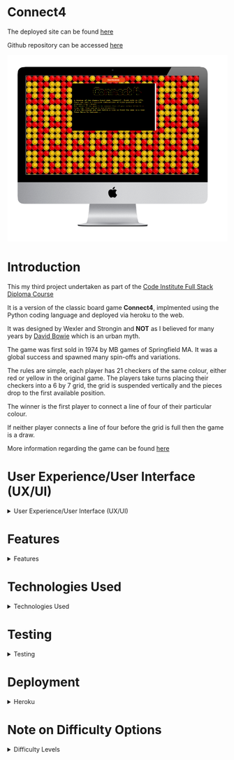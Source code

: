 
# **Connect4**

The deployed site can be found [here](https://minipproject.herokuapp.com/)

Github repository can be accessed [here](https://github.com/bobshort4bobby4/Connect4-PP3)   
  
    
![a mockup of the deployed application](https://github.com/bobshort4bobby4/Connect4-PP3/blob/main/assets/images/readme-screenshots/mockup-pp3.png)
  
    
      
      
# **Introduction**
  
This my third project undertaken as part of the [Code Institute Full Stack Diploma Course](https://codeinstitute.net)  
   
It is a version of the classic board game **Connect4**, implmented using the Python coding language and deployed via heroku to the web.  

It was designed by Wexler and Strongin and **NOT** as I believed for many years by [David Bowie](https://en.wikipedia.org/wiki/David_Bowie) which is an urban myth.  

The game was first sold in 1974 by MB games of Springfield MA.  It was a global success and spawned many spin-offs and variations.
  
The rules are simple, each player has 21 checkers of the same colour, either red or yellow in the original game.  The players take turns placing their checkers into a 6 by 7 
grid, the grid is suspended vertically and the pieces drop to the first available position.  

The winner is the first player to connect a line of four of their particular colour.  

If neither player connects a line of four before the grid is full then the game is a draw.  

More information regarding the game can be found [here](https://en.wikipedia.org/wiki/Connect_Four)  



  
# User Experience/User Interface (UX/UI)

<details>  
            
<summary>User Experience/User Interface (UX/UI)</summary>  
  
  ### User Stories
  
  ##### First Time Visitor Goals
  As a first time visitor I want: 
  - the rules and final aim of the game to be obvious so that I can use the site easily.  
  - to be entertained and engaged with the game from the initial load so I will have a positive experience using the site.  
  - the game to function correctly and gameplay to be intuitive so that I do not have any frustrating emotions using the site.  
  - to be able to play the game on various different devices so that I can challenge myself at different skill levels.
  - to have any incorrect input rejected and the error explained clearly and quickly so I do not have any frustrating emotions using the site. 
   
  ##### Return/frequent Visitor Goals.
  As a return/frequent visitor I want:  
  - to be able to gauge my performance so that I can track my skill level .
  - to be able to challenge myself by increasing difficulty of the game so that I can challange myself.
  - to be able to play the game on various different devices so that I can access the site when convenient.
            
  ##### Website's Owner Goals.
  As the developer I want:
  - to provide a fun game so I feel I have produced a quality website.
  - to provide a game to stimulate mental function so that I provide a worthwhile experience for the user.
  - to encourage continued use of the game so that the site is a success.
  
  ### FlowCharts
  
  A Flowchart for the python script in shown below as well as a link to the pdf of same.  
    
  
  [Link to Flowchart Pdf can be found here](https://github.com/bobshort4bobby4/Connect4-PP3/blob/main/assets/images/readme-screenshots/Flow-pp3.pdf)    
  
  ![screenshot of flowchart](https://github.com/bobshort4bobby4/Connect4-PP3/blob/main/assets/images/readme-screenshots/Flow-pp3.png) 
  
    
  ### WireFrames
  
  The design is very basic and does not change, consequently I felt a one page Wireframe would be sufficent showing the basic lay-out of the site.
    
  A [link to the pdf file for the Wireframes is here.](https://github.com/bobshort4bobby4/Connect4-PP3/blob/main/assets/images/readme-screenshots/wireframe-pp3.pdf)  
   
  
  ![image of desttop and mobile wireframes](https://github.com/bobshort4bobby4/Connect4-PP3/blob/main/assets/images/readme-screenshots/wireframe-pp3.png)
  
  ### Background Image
  
  In order to add visual appeal I useda repeating tile as a background image.  It is a picture of a section of the gameboard.  
  
  [Link to background tile]()  
    
    
  ![the background image tile](https://github.com/bobshort4bobby4/Connect4-PP3/blob/main/assets/images/readme-screenshots/connect-tile-pp3.jpg)
  
 
</details>

  
  # Features
    
  <details>
     <summary>Features</summary>
  
  
  ### Welcome Screen
  On loading the initial screen displays a title in ascii art and some background information about the game. Brief play instructions are also included. 
  The game pauses on this screen untill the user hits the return key.
    
  ![a screen shot of the welcome screen](https://github.com/bobshort4bobby4/Connect4-PP3/blob/main/assets/images/readme-screenshots/welcomescreen-pp3.png)
    
  ### Level Screen
  When the User presses the return key, the level screen is displayed.  
  This screen shows the 3 possible difficulty levels the user may choose.   
  This setting governs how the computer moves are picked.  
  The User is required to pick one from the three options of Easy, Medium or Hard.  
    
  ![a screenshot of the levelscreen](https://github.com/bobshort4bobby4/Connect4-PP3/blob/main/assets/images/readme-screenshots/difflevelinput-pp3.png)  
    
 After the User picks a level the screen shows which player is to go first (randomly choosen by program), then pauses before clearing and displaying the initial board.
  
  ### Game Screen  
  The game screen consists of the board display and a prompt to the User to pick a move.   
  The computer moves happen instantly after each User move.  
    
  ![a screen shot of the initial game screen](https://github.com/bobshort4bobby4/Connect4-PP3/blob/main/assets/images/readme-screenshots/initialscreen-pp3.png)  
    
    
  ### Game Over
  The players take turns until the game is won or drawn.  
  A message is displayed stating if a win or draw, which player won and how many moves were taken by them.  
  The User is asked to input either quit or play again.  
  If the User opts to exit the finish screen is displayed and the program exits,  
  alternatively the program loops back to the welcome screen and a new game is initiated.
    
  ![a screenshot of the game over screen](https://github.com/bobshort4bobby4/Connect4-PP3/blob/main/assets/images/readme-screenshots/gamewon-pp3.png)  
    
    
  ### Finish Screen
  If the User opts to quit a message is displayed and the program finishes.  
    
  ![a screen shot of the finish message](https://github.com/bobshort4bobby4/Connect4-PP3/blob/main/assets/images/readme-screenshots/finishscreen-pp3.png)  
    
  ### Future Features
  At some point as time resources allow I would like to implement the MiniMax algorithm for the hard level.
  This is a recursive algorith used to determine optimal moves.  
  It creates a tree for each possible gameboard and backtracks through each to score each board.  
  
  It would improve the visual aspect of the program if the two types of pieces were coloured differently  
  and highlighted in a third colour when a line of four was made. 
  </details>

# Technologies Used
<details>
  <summary>Technologies Used</summary>
  
  #### Languages Used
  
  - Python
  - CSS  
  
  #### Python Libraries
  
  [random](https://docs.python.org/3/library/random.html) was used to generate a random integer  
  used in the computer_move_random method of the Player Class and to determine which player should  
  take first turn in the display_intro method of the Board Class.
  
  [copy](https://docs.python.org/3/library/copy.html?highlight=copy#module-copy) deepcopy() used to copy board state  
  into temp_board in computer_move_scored() method of the Player Class.  
    
  [time](https://docs.python.org/3/library/time.html?highlight=time#module-time) used to pause game in the init_game()  
  method of the Player Class.  
    
  [pyfiglet](https://www.geeksforgeeks.org/python-ascii-art-using-pyfiglet-module/) used to create ASCII art text in  
  display_intro() method of Board Class and play_again() method of Board Class.  
    
    
  
  #### Applications Used
  
  - [Balsamiq](https://www.balsamiq.com) was used to create wireframes for this project.
  - [LucidChart](https://www.lucidchart.com) used for the flowchart in readme file.
  - [Git](https://git-scm.com/) Git was used for version control.
  - [GitHub](https://github.com/) GitHub is used to store the projects code.
  - [Heroku](http://www.heroku.com/) Heroku.com was used to deploy the site.
  - [Chrome Developer Tools](https://developer.chrome.com/docs/devtools/) used for layout and responsive testing.
  - [Wave](https://wave.webaim.org/) used for accessibility testing.
  - [favICO.com](https://convertico.com/favicon/) used for creating favicon.
  - [W3 Validator](https://jigsaw.w3.org/css-validator/) used to test css code.
  - [pep8online](http://pep8online.com/) pep8online used to validate python code
  - [WAVE](https://wave.webaim.org/) used to check for accessibility.
  - [Windows snip & sketch](https://www.microsoft.com/en-us/p/snip-sketch/9mz95kl8mr0l?activetab=pivot:overviewtab) used to capture screenshots for readme file.
  - [techsini.com](https://techsini.com/) used to create the mock-up used in the readme file.
  
 </details>
  
# Testing


<details>

  <summary>Testing</summary>
  
  
### WAVE Accessibilty Tool
  The deployed was tested using this site. The first test produced one contrast error, caused by the red colour of the 'Run Program' button not contrasting well with the background image I had choosen.  
I changed the button colour to blue. This adjusted site produced no errors, result is shown below.  
    
  ![a screen shot of the WAVE test result](https://github.com/bobshort4bobby4/Connect4-PP3/blob/main/assets/images/readme-screenshots/waveresult-pp3.png)  
    
### CSS Validation  
  I made minimal changes to the css provided as part of the template provided, namely changes to the positioning of the terminal, adding a background image and changing the colour of the 'Run Program' to blue.  I tested the `body` and `button` css fragments using the w3c validator and no errors or warning were generated.
   
   
### PeP8 Linter
  I submitted all python files to pep8online.com and cleared all errors and warnings.  
  Screen shots of the results can be found [here](https://github.com/bobshort4bobby4/Connect4-PP3/blob/main/pep8linter.md)
  
### LightHouse Testing
  The Lighthouse testing tool built in to the Chrome browser was used on the deployed web-site. A screen shot of the result is shown below.  
  
  ![a screen shot of the lighthouse testing result]()
  
  
### Manual Validation of User Input
  
### Testing of Win Check and Scoring Algorithms
  In order to ensure the win check and scoring aspects of the program were functioning correctly. I inserted a nested for loop in the relevant scripts, which placed consecutive numbers in the array, the code and the resulting array is shown below.  
  
  ![a screen shot of nested loops used to fill array with test data](https://github.com/bobshort4bobby4/Connect4-PP3/blob/main/assets/images/readme-screenshots/nestloopfortest-pp3.png)
    
    
  ![a screen shot of resulting array](https://github.com/bobshort4bobby4/Connect4-PP3/blob/main/assets/images/readme-screenshots/testingarray-pp3.png)
  
  I then put a print command in the scripts which output each slice to be assessed to the terminal.  I was then able to run the program in debug mode and manually check that the correct slices were being generated at each iteration of the scoring/check win function.  
  An example of these terminal outputs is shown below.  
  
  ![a screen shot of output slices](https://github.com/bobshort4bobby4/Connect4-PP3/blob/main/assets/images/readme-screenshots/diagstest-pp3.png)  
    
  I found several mistakes either in index assignment or in code blocks wrongly indented which were causing errors using this method.  
  An example is shown below where the column loop was working incorrectly causing only the first column to be scored, this was an indentation error.
  
  ![a screen shot of a bug found](https://github.com/bobshort4bobby4/Connect4-PP3/blob/main/assets/images/readme-screenshots/scoringtesting%20bug%20found-pp3.png)  
    
    
  ### Testing game for achievement of User Goals.  
  
  
  |                       Goal                                              |                          Outcome                                                               |
  |-------------------------------------------------------------------------|------------------------------------------------------------------------------------------------|
  |The rules and final aim of the game to be obvious                        |Instructions displayed on welcome screen.                                                       |
  |To be entertained and engaged with the game from the initial load.       |Colour used in an effort to engage user.                                                        |
  |The game to function correctly and gameplay to be intuitive.             |No logic errors in code, actions to be taken intuitive.                                         |
  |To be able to play the game at different difficulty levels.              |Three levels provided.                                                                          |
  |To have any incorrect input rejected and the error explained clearly.    |All User input validated and appropriate messages output to User.                               |     |To be able to gauge/score my performance.                                |Moves taken is shown to the player.                                                             |     |To be able to play the game on different devices.                        |Game works on range of devices.                                                                 |
  |To provide a fun game.                                                   |Game provides a reasonable challenge and is easy to use.                                        |
  |To provide a game to stimulate mental function.                          |Game play requires attention and focus.                                                         |
  |To encourage continued use of the game.                                  |Colour used in an effort to entertain user and encourage continued use.                         |
   
    
  
</details>
  
# Deployment

<details>
  
  <summary>Heroku</summary>  
  
### Heroku

Heroku is a cloud based platform that allows the user to deploy and manage apps easily.  Heroku is fully managed meaning that all the hardware/server issues are taken care of.
It allows the linking of github repositories which makes deploying easier.

To deploy my project I followed the steps below.

1. Goto the [Heroku home page](https://www.heroku.com/) and open an account.
1. Goto your dashboard and click on the 'new ' button in the top right of the screen.  
  ![screenshot of new button](https://github.com/bobshort4bobby4/Connect4-PP3/blob/main/assets/images/readme-screenshots/heroku-newapp-pp3.png)  
1. From the drop down list choose 'Create new App'.
  ![a screen shot of the create new app page in heroku](https://github.com/bobshort4bobby4/Connect4-PP3/blob/main/assets/images/readme-screenshots/createnewapp-heroku-pp3.png)  
  
  
1. Choose a name for your project and the region you are in. Click 'Create App'
1. Click on the 'Settings' tab.
  ![a screen shot of the settings tab](https://github.com/bobshort4bobby4/Connect4-PP3/blob/main/assets/images/readme-screenshots/settingheroku-ppp3.png)  
1. Click 'Reveal Config Vars.
1. Enter `port` and `8000` as a key:value pair and press `Add`  
1. Click 'add buildpack'
1. Add the Python buildpack then the nodejs one. Click 'Save'  
  ![a screen shot of the buildpack screen](https://github.com/bobshort4bobby4/Connect4-PP3/blob/main/assets/images/readme-screenshots/buildpack-pp3.png)
1. Select the 'Deploy' tab.
1. Choose the'Connect to GitHub' option from the 'Deployment Method' section.
  ![a screen shot of the github deployment section](https://github.com/bobshort4bobby4/Connect4-PP3/blob/main/assets/images/readme-screenshots/settingtab-herku-pp3.png)

1. Search for and enter the 'repo-name' in the input area.
  
  ![a screen shot of the repo name input area](https://github.com/bobshort4bobby4/Connect4-PP3/blob/main/assets/images/readme-screenshots/reponame-pp3.png)  
1. Click 'Connect'.
1. Choose either `Enable Automatic Deploys` or `Deploy Branch'.  I chose the former.
1. The site should now be deployed.  Click the 'Overview' tab and the 'Latest activity' should ahve a 'build succeeded' message diplayed.
   The deployment log can be also accessed on the github repository under the 'Environments' section to the right of the page.
  
![a screen shot of the buid succeeded](https://github.com/bobshort4bobby4/Connect4-PP3/blob/main/assets/images/readme-screenshots/buildsucceeded-pp3.png)
  
[The site is now live](https://minipproject.herokuapp.com/)
  
![a picture of the deployed site](https://github.com/bobshort4bobby4/Connect4-PP3/blob/main/assets/images/readme-screenshots/deployedheroku-pp3.png)


</details>


 # Note on Difficulty Options  
 
 <details>
  <summary>Difficulty Levels</summary>
  
The computer moves are calculated in different ways for each of the levels.    
  
The first (easy level) is completely random, a random number is picked in the column range and provided that column has remaining space, the piece is dropped there.  
  
The medium and hard levels use a simple scoring scheme which gives every position on the board a score based on that particular moves value to the computer player.  
The piece is dropped in the column with the highest score.  
All possible positions are scored on the hard level, some of the diagonal line slices are not scored on the medium level, thereby creating a "blind spot" for the computer.  
  
This method of scoring is by no means perfect but offers a reasonable challenge to the casual player.  
  
Details of how I implemented this scoring scheme are given below, I should say that the general method I learned from various resources on the internet but the implementation is my own.  I choose to place an token (in my case '*' into the temporary board for scoring which I did not see any other implementation use (others placed their player piece), this allowed me to be more specific in the scoring process.  As to the merits or disadvantages of this way of doing it I have not tested.

###### Easy Level
  
  This metod picks a column for the computer player on easy difficulty level.
  
  If the choosen column not full:  
      &nbsp;&nbsp;&nbsp;&nbsp;&nbsp;&nbsp;pick a random column number in range zero to six  
      return that column number  
  
    
###### Medium Level
  
  These are the steps I used to pick a column for the computer player on medium difficulty level.
    
  **computer_move_scored() Method of Player Class**  
  
  Determine opposing player piece type, store in op_piece.  
  Determine columns which are not full, store in an array valid_cols, with a -1 entry if column full.  
  Determine first available position in each column, store in an array first_available_row.  
  For each valid column in valid_cols:  
        &nbsp;&nbsp;&nbsp;&nbsp;&nbsp;&nbsp;Make a deepcopy of state of the playing board named temp_board.  
        &nbsp;&nbsp;&nbsp;&nbsp;&nbsp;&nbsp;Place a '*' into the lowest empty position of that column.  
        &nbsp;&nbsp;&nbsp;&nbsp;&nbsp;&nbsp;Send temp_board to player.scoring_function method.  
        &nbsp;&nbsp;&nbsp;&nbsp;&nbsp;&nbsp;Append returned score to final_scores array.  
  Determine index of highest score in final_scores array, store in variable col.  
  Return col.    
    
    

 **player.scoring_function Method of Player Class** 
    
  Create score variable  
  For each row in temp_board:  
      &nbsp;&nbsp;&nbsp;&nbsp;&nbsp;&nbsp;Create an array for each row called row_array  
        &nbsp;&nbsp;&nbsp;&nbsp;&nbsp;&nbsp;For each row_array:  
          &nbsp;&nbsp;&nbsp;&nbsp;&nbsp;&nbsp;Slice into sections of four positions, stored in array called slice4.  
          &nbsp;&nbsp;&nbsp;&nbsp;&nbsp;&nbsp;Send each slice4 to player.scoring_logic.  
          &nbsp;&nbsp;&nbsp;&nbsp;&nbsp;&nbsp;Add returned value to score.  
    
  For each column in temp_board:  
      &nbsp;&nbsp;&nbsp;&nbsp;&nbsp;&nbsp;Create an array for each column called column_array  
        &nbsp;&nbsp;&nbsp;&nbsp;&nbsp;&nbsp;For each column_array:  
          &nbsp;&nbsp;&nbsp;&nbsp;&nbsp;&nbsp;Slice into sections of four positions, stored in array called slice4.  
          &nbsp;&nbsp;&nbsp;&nbsp;&nbsp;&nbsp;Send each slice4 to player.scoring_logic.  
          &nbsp;&nbsp;&nbsp;&nbsp;&nbsp;&nbsp;Add returned value to score.    
    
  For each forward-leaning diagonal column (left-hand side) in temp_board:  
      &nbsp;&nbsp;&nbsp;&nbsp;&nbsp;&nbsp;Create an array for each section called diagfor_array  
        &nbsp;&nbsp;&nbsp;&nbsp;&nbsp;&nbsp;For each diagfor_array:  
          &nbsp;&nbsp;&nbsp;&nbsp;&nbsp;&nbsp;Slice into sections of four positions, stored in array called slice4.  
          &nbsp;&nbsp;&nbsp;&nbsp;&nbsp;&nbsp;Send each slice4 to player.scoring_logic.  
          &nbsp;&nbsp;&nbsp;&nbsp;&nbsp;&nbsp;Add returned value to score.    
    
  For each backward-leaning diagonal column(right-hand side) in temp_board:  
      &nbsp;&nbsp;&nbsp;&nbsp;&nbsp;&nbsp;Create an array for each row called diagback_array  
        &nbsp;&nbsp;&nbsp;&nbsp;&nbsp;&nbsp;For each diagback_array:  
          &nbsp;&nbsp;&nbsp;&nbsp;&nbsp;&nbsp;Slice into sections of four positions, stored in array called slice4.  
          &nbsp;&nbsp;&nbsp;&nbsp;&nbsp;&nbsp;Send each slice4 to player.scoring_logic.  
          &nbsp;&nbsp;&nbsp;&nbsp;&nbsp;&nbsp;Add returned value to score.  
  Return score  
    
    
 **player.scoring_logic Method of Player Class** 
    
  Create score variable.  
  Add value to score for each slice4 on the following basis.  
  If slice4 contains:  
    &nbsp;&nbsp;&nbsp;&nbsp;&nbsp;&nbsp;3 player pieces and 1  asterisk  add 2000  
    &nbsp;&nbsp;&nbsp;&nbsp;&nbsp;&nbsp;2 player pieces and 1  asterisk add 1000  
    &nbsp;&nbsp;&nbsp;&nbsp;&nbsp;&nbsp;1 player piece and 3 empty add 100  
    &nbsp;&nbsp;&nbsp;&nbsp;&nbsp;&nbsp;Is column 3 add 50.  
  
  If slice4 contains:  
    &nbsp;&nbsp;&nbsp;&nbsp;&nbsp;&nbsp;3 op_piece and 1 asterisk add 10000  
    &nbsp;&nbsp;&nbsp;&nbsp;&nbsp;&nbsp;3 op_piece and 1 empty add 2000  
    &nbsp;&nbsp;&nbsp;&nbsp;&nbsp;&nbsp;2 op_piece add 1500  
    
  If slice4 contains op-pieces in the middle indexes and an asterisk at either index[0] or index[3] add 7000.  
  Return score  
    
  
  
  ###### Hard Level
  
  The steps are the same as the medium level except all diagonal columns are scored.

</details>
  























































